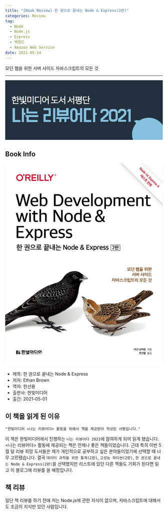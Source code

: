 ```yaml
---  
title: "[Book Review] 한 권으로 끝내는 Node & Express(2판)"  
categories: Review  
tag:
  - Node
  - Node.js
  - Express
  - 백엔드
  - Amazon Web Service
date: 2021-05-14
---  
```


모던 웹을 위한 서버 사이드 자바스크립트의 모든 것

---

![나는 리뷰어다 2021](/assets/images/I-am-reviewer.jpg)

## Book Info

[![책](/assets/images/review/web-development-with-node-and-express.jpg)](http://www.kyobobook.co.kr/product/detailViewKor.laf?ejkGb=KOR&mallGb=KOR&barcode=9791162244227&orderClick=LAG&Kc=)

- 제목: 한 권으로 끝내는 Node & Express
- 저자: Ethan Brown
- 역자: 한선용
- 출판사: 한빛미디어
- 출간: 2021-05-01

## 이 책을 읽게 된 이유

    "한빛미디어 <나는 리뷰어다> 활동을 위해서 책을 제공받아 작성된 서평입니다."

이 책은 한빛미디어에서 진행하는 `나는 리뷰어다 2021`에 참여하게 되어 읽게 됐습니다. <나는 리뷰어다> 활동에 제공되는 책은 언제나 좋은 책들이었습니다. 근데 특히 이번 5월 달 리뷰 희망 도서들은 제가 개인적으로 공부하고 싶은 분야들이었기에 선택할 때 너무 고민됐습니다. 결국 `데이터 과학을 위한 통계(2판)`, `고성능 파이썬(2판)`, `한 권으로 끝내는 Node & Express(2판)`을 선택했지만 리스트에 있던 다른 책들도 기회가 된다면 읽고 이 블로그에 리뷰를 쓸 예정입니다.

## 책 리뷰

일단 책 리뷰를 하기 전에 저는 Node.js에 관한 지식이 없으며, 자바스크립트에 대해서도 조금의 지식만 있던 사람입니다. 